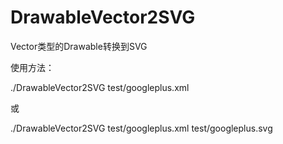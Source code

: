 # DrawableVector2SVG
Vector类型的Drawable转换到SVG

使用方法：

./DrawableVector2SVG test/googleplus.xml

或

./DrawableVector2SVG test/googleplus.xml test/googleplus.svg
